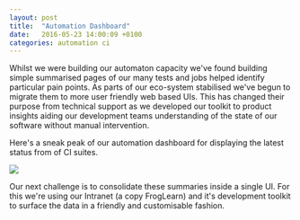```yaml
---
layout: post
title:  "Automation Dashboard"
date:   2016-05-23 14:00:09 +0100
categories: automation ci
---
```


Whilst we were building our automaton capacity we've found building simple summarised pages of our many tests and jobs helped identify particular pain points.  As parts of our eco-system stabilised we've begun to migrate them to more user friendly web based UIs. This has changed their purpose from technical support as we developed our toolkit to product insights aiding our development teams understanding of the state of our software without manual intervention.

Here's a sneak peak of our automation dashboard for displaying the latest status from of CI suites.

<img src="{{ site.baseurl }}/assets/dashboard.png">

Our next challenge is to consolidate these summaries inside a single UI.  For this we're using our Intranet (a copy FrogLearn) and it's development toolkit to surface the data in a friendly and customisable fashion.